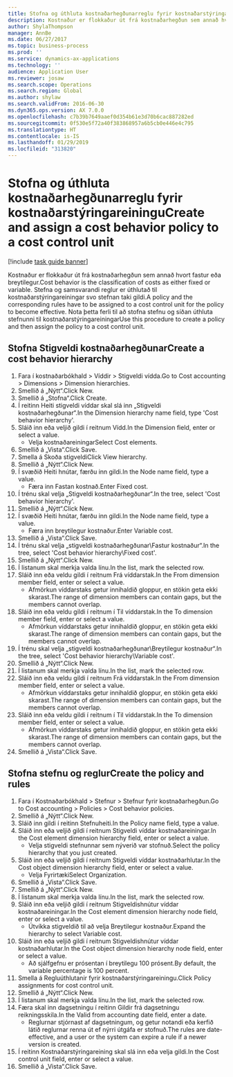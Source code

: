 ```yaml
---
title: Stofna og úthluta kostnaðarhegðunarreglu fyrir kostnaðarstýringareiningu
description: Kostnaður er flokkaður út frá kostnaðarhegðun sem annað hvort fastur eða breytilegur.
author: ShylaThompson
manager: AnnBe
ms.date: 06/27/2017
ms.topic: business-process
ms.prod: ''
ms.service: dynamics-ax-applications
ms.technology: ''
audience: Application User
ms.reviewer: josaw
ms.search.scope: Operations
ms.search.region: Global
ms.author: shylaw
ms.search.validFrom: 2016-06-30
ms.dyn365.ops.version: AX 7.0.0
ms.openlocfilehash: c7b39b7649aaef0d354b61e3d70b6cac887282ed
ms.sourcegitcommit: 0f530e5f72a40f383868957a6b5cb0e446e4c795
ms.translationtype: HT
ms.contentlocale: is-IS
ms.lasthandoff: 01/29/2019
ms.locfileid: "313820"
---
```

# <a name="create-and-assign-a-cost-behavior-policy-to-a-cost-control-unit"></a><span data-ttu-id="ec23e-103">Stofna og úthluta kostnaðarhegðunarreglu fyrir kostnaðarstýringareiningu</span><span class="sxs-lookup"><span data-stu-id="ec23e-103">Create and assign a cost behavior policy to a cost control unit</span></span>

[!include [task guide banner](../../includes/task-guide-banner.md)]

<span data-ttu-id="ec23e-104">Kostnaður er flokkaður út frá kostnaðarhegðun sem annað hvort fastur eða breytilegur.</span><span class="sxs-lookup"><span data-stu-id="ec23e-104">Cost behavior is the classification of costs as either fixed or variable.</span></span> <span data-ttu-id="ec23e-105">Stefna og samsvarandi reglur er úthlutað til kostnaðarstýringareiningar svo stefnan taki gildi.</span><span class="sxs-lookup"><span data-stu-id="ec23e-105">A policy and the corresponding rules have to be assigned to a cost control unit for the policy to become effective.</span></span> <span data-ttu-id="ec23e-106">Nota þetta ferli til að stofna stefnu og síðan úthluta stefnunni til kostnaðarstýringareiningar</span><span class="sxs-lookup"><span data-stu-id="ec23e-106">Use this procedure to create a policy and then assign the policy to a cost control unit.</span></span>


## <a name="create-a-cost-behavior-hierarchy"></a><span data-ttu-id="ec23e-107">Stofna Stigveldi kostnaðarhegðunar</span><span class="sxs-lookup"><span data-stu-id="ec23e-107">Create a cost behavior hierarchy</span></span>
1. <span data-ttu-id="ec23e-108">Fara í kostnaðarbókhald > Víddir > Stigveldi vídda.</span><span class="sxs-lookup"><span data-stu-id="ec23e-108">Go to Cost accounting > Dimensions > Dimension hierarchies.</span></span>
2. <span data-ttu-id="ec23e-109">Smellið á „Nýtt“.</span><span class="sxs-lookup"><span data-stu-id="ec23e-109">Click New.</span></span>
3. <span data-ttu-id="ec23e-110">Smellið á „Stofna“.</span><span class="sxs-lookup"><span data-stu-id="ec23e-110">Click Create.</span></span>
4. <span data-ttu-id="ec23e-111">Í reitinn Heiti stigveldi víddar skal slá inn „Stigveldi kostnaðarhegðunar“.</span><span class="sxs-lookup"><span data-stu-id="ec23e-111">In the Dimension hierarchy name field, type 'Cost behavior hierarchy'.</span></span>
5. <span data-ttu-id="ec23e-112">Sláið inn eða veljið gildi í reitnum Vídd.</span><span class="sxs-lookup"><span data-stu-id="ec23e-112">In the Dimension field, enter or select a value.</span></span>
    * <span data-ttu-id="ec23e-113">Velja kostnaðareiningar</span><span class="sxs-lookup"><span data-stu-id="ec23e-113">Select Cost elements.</span></span>  
6. <span data-ttu-id="ec23e-114">Smellið á „Vista“.</span><span class="sxs-lookup"><span data-stu-id="ec23e-114">Click Save.</span></span>
7. <span data-ttu-id="ec23e-115">Smella á Skoða stigveldi</span><span class="sxs-lookup"><span data-stu-id="ec23e-115">Click View hierarchy.</span></span>
8. <span data-ttu-id="ec23e-116">Smellið á „Nýtt“.</span><span class="sxs-lookup"><span data-stu-id="ec23e-116">Click New.</span></span>
9. <span data-ttu-id="ec23e-117">Í svæðið Heiti hnútar, færðu inn gildi.</span><span class="sxs-lookup"><span data-stu-id="ec23e-117">In the Node name field, type a value.</span></span>
    * <span data-ttu-id="ec23e-118">Færa inn Fastan kostnað.</span><span class="sxs-lookup"><span data-stu-id="ec23e-118">Enter Fixed cost.</span></span>  
10. <span data-ttu-id="ec23e-119">Í trénu skal velja „Stigveldi kostnaðarhegðunar“.</span><span class="sxs-lookup"><span data-stu-id="ec23e-119">In the tree, select 'Cost behavior hierarchy'.</span></span>
11. <span data-ttu-id="ec23e-120">Smellið á „Nýtt“.</span><span class="sxs-lookup"><span data-stu-id="ec23e-120">Click New.</span></span>
12. <span data-ttu-id="ec23e-121">Í svæðið Heiti hnútar, færðu inn gildi.</span><span class="sxs-lookup"><span data-stu-id="ec23e-121">In the Node name field, type a value.</span></span>
    * <span data-ttu-id="ec23e-122">Færa inn breytilegur kostnaður.</span><span class="sxs-lookup"><span data-stu-id="ec23e-122">Enter Variable cost.</span></span>  
13. <span data-ttu-id="ec23e-123">Smellið á „Vista“.</span><span class="sxs-lookup"><span data-stu-id="ec23e-123">Click Save.</span></span>
14. <span data-ttu-id="ec23e-124">Í trénu skal velja „stigveldi kostnaðarhegðunar\Fastur kostnaður“.</span><span class="sxs-lookup"><span data-stu-id="ec23e-124">In the tree, select 'Cost behavior hierarchy\Fixed cost'.</span></span>
15. <span data-ttu-id="ec23e-125">Smellið á „Nýtt“.</span><span class="sxs-lookup"><span data-stu-id="ec23e-125">Click New.</span></span>
16. <span data-ttu-id="ec23e-126">Í listanum skal merkja valda línu.</span><span class="sxs-lookup"><span data-stu-id="ec23e-126">In the list, mark the selected row.</span></span>
17. <span data-ttu-id="ec23e-127">Sláið inn eða veldu gildi í reitnum Frá víddarstak.</span><span class="sxs-lookup"><span data-stu-id="ec23e-127">In the From dimension member field, enter or select a value.</span></span>
    * <span data-ttu-id="ec23e-128">Afmörkun víddarstaks getur innihaldið gloppur, en stökin geta ekki skarast.</span><span class="sxs-lookup"><span data-stu-id="ec23e-128">The range of dimension members can contain gaps, but the members cannot overlap.</span></span>  
18. <span data-ttu-id="ec23e-129">Sláið inn eða veldu gildi í reitnum í Til víddarstak.</span><span class="sxs-lookup"><span data-stu-id="ec23e-129">In the To dimension member field, enter or select a value.</span></span>
    * <span data-ttu-id="ec23e-130">Afmörkun víddarstaks getur innihaldið gloppur, en stökin geta ekki skarast.</span><span class="sxs-lookup"><span data-stu-id="ec23e-130">The range of dimension members can contain gaps, but the members cannot overlap.</span></span>  
19. <span data-ttu-id="ec23e-131">Í trénu skal velja „stigveldi kostnaðarhegðunar\Breytilegur kostnaður“.</span><span class="sxs-lookup"><span data-stu-id="ec23e-131">In the tree, select 'Cost behavior hierarchy\Variable cost'.</span></span>
20. <span data-ttu-id="ec23e-132">Smellið á „Nýtt“.</span><span class="sxs-lookup"><span data-stu-id="ec23e-132">Click New.</span></span>
21. <span data-ttu-id="ec23e-133">Í listanum skal merkja valda línu.</span><span class="sxs-lookup"><span data-stu-id="ec23e-133">In the list, mark the selected row.</span></span>
22. <span data-ttu-id="ec23e-134">Sláið inn eða veldu gildi í reitnum Frá víddarstak.</span><span class="sxs-lookup"><span data-stu-id="ec23e-134">In the From dimension member field, enter or select a value.</span></span>
    * <span data-ttu-id="ec23e-135">Afmörkun víddarstaks getur innihaldið gloppur, en stökin geta ekki skarast.</span><span class="sxs-lookup"><span data-stu-id="ec23e-135">The range of dimension members can contain gaps, but the members cannot overlap.</span></span>  
23. <span data-ttu-id="ec23e-136">Sláið inn eða veldu gildi í reitnum í Til víddarstak.</span><span class="sxs-lookup"><span data-stu-id="ec23e-136">In the To dimension member field, enter or select a value.</span></span>
    * <span data-ttu-id="ec23e-137">Afmörkun víddarstaks getur innihaldið gloppur, en stökin geta ekki skarast.</span><span class="sxs-lookup"><span data-stu-id="ec23e-137">The range of dimension members can contain gaps, but the members cannot overlap.</span></span>  
24. <span data-ttu-id="ec23e-138">Smellið á „Vista“.</span><span class="sxs-lookup"><span data-stu-id="ec23e-138">Click Save.</span></span>

## <a name="create-the-policy-and-rules"></a><span data-ttu-id="ec23e-139">Stofna stefnu og reglur</span><span class="sxs-lookup"><span data-stu-id="ec23e-139">Create the policy and rules</span></span>
1. <span data-ttu-id="ec23e-140">Fara í Kostnaðarbókhald > Stefnur > Stefnur fyrir kostnaðarhegðun.</span><span class="sxs-lookup"><span data-stu-id="ec23e-140">Go to Cost accounting > Policies > Cost behavior policies.</span></span>
2. <span data-ttu-id="ec23e-141">Smellið á „Nýtt“.</span><span class="sxs-lookup"><span data-stu-id="ec23e-141">Click New.</span></span>
3. <span data-ttu-id="ec23e-142">Sláið inn gildi í reitinn Stefnuheiti.</span><span class="sxs-lookup"><span data-stu-id="ec23e-142">In the Policy name field, type a value.</span></span>
4. <span data-ttu-id="ec23e-143">Sláið inn eða veljið gildi í reitnum Stigveldi víddar kostnaðareiningar.</span><span class="sxs-lookup"><span data-stu-id="ec23e-143">In the Cost element dimension hierarchy field, enter or select a value.</span></span>
    * <span data-ttu-id="ec23e-144">Velja stigveldi stefnunnar sem nýverið var stofnuð.</span><span class="sxs-lookup"><span data-stu-id="ec23e-144">Select the policy hierarchy that you just created.</span></span>  
5. <span data-ttu-id="ec23e-145">Sláið inn eða veljið gildi í reitnum Stigveldi víddar kostnaðarhlutar.</span><span class="sxs-lookup"><span data-stu-id="ec23e-145">In the Cost object dimension hierarchy field, enter or select a value.</span></span>
    * <span data-ttu-id="ec23e-146">Velja Fyrirtæki</span><span class="sxs-lookup"><span data-stu-id="ec23e-146">Select Organization.</span></span>  
6. <span data-ttu-id="ec23e-147">Smellið á „Vista“.</span><span class="sxs-lookup"><span data-stu-id="ec23e-147">Click Save.</span></span>
7. <span data-ttu-id="ec23e-148">Smellið á „Nýtt“.</span><span class="sxs-lookup"><span data-stu-id="ec23e-148">Click New.</span></span>
8. <span data-ttu-id="ec23e-149">Í listanum skal merkja valda línu.</span><span class="sxs-lookup"><span data-stu-id="ec23e-149">In the list, mark the selected row.</span></span>
9. <span data-ttu-id="ec23e-150">Sláið inn eða veljið gildi í reitnum Stigveldishnútur víddar kostnaðareiningar.</span><span class="sxs-lookup"><span data-stu-id="ec23e-150">In the Cost element dimension hierarchy node field, enter or select a value.</span></span>
    * <span data-ttu-id="ec23e-151">Útvíkka stigveldið til að velja Breytilegur kostnaður.</span><span class="sxs-lookup"><span data-stu-id="ec23e-151">Expand the hierarchy to select Variable cost.</span></span>  
10. <span data-ttu-id="ec23e-152">Sláið inn eða veljið gildi í reitnum Stigveldishnútur víddar kostnaðarhlutar.</span><span class="sxs-lookup"><span data-stu-id="ec23e-152">In the Cost object dimension hierarchy node field, enter or select a value.</span></span>
    * <span data-ttu-id="ec23e-153">Að sjálfgefnu er prósentan í breytilegu 100 prósent.</span><span class="sxs-lookup"><span data-stu-id="ec23e-153">By default, the variable percentage is 100 percent.</span></span>  
11. <span data-ttu-id="ec23e-154">Smella á Regluúthlutanir fyrir kostnaðarstýringareiningu.</span><span class="sxs-lookup"><span data-stu-id="ec23e-154">Click Policy assignments for cost control unit.</span></span>
12. <span data-ttu-id="ec23e-155">Smellið á „Nýtt“.</span><span class="sxs-lookup"><span data-stu-id="ec23e-155">Click New.</span></span>
13. <span data-ttu-id="ec23e-156">Í listanum skal merkja valda línu.</span><span class="sxs-lookup"><span data-stu-id="ec23e-156">In the list, mark the selected row.</span></span>
14. <span data-ttu-id="ec23e-157">Færa skal inn dagsetningu í reitinn Gildir frá dagsetningu reikningsskila.</span><span class="sxs-lookup"><span data-stu-id="ec23e-157">In the Valid from accounting date field, enter a date.</span></span>
    * <span data-ttu-id="ec23e-158">Reglurnar stjórnast af dagsetningum, og getur notandi eða kerfið látið reglurnar renna út ef nýrri útgáfa er stofnuð.</span><span class="sxs-lookup"><span data-stu-id="ec23e-158">The rules are date-effective, and a user or the system can expire a rule if a newer version is created.</span></span>  
15. <span data-ttu-id="ec23e-159">Í reitinn Kostnaðarstýringareining skal slá inn eða velja gildi.</span><span class="sxs-lookup"><span data-stu-id="ec23e-159">In the Cost control unit field, enter or select a value.</span></span>
16. <span data-ttu-id="ec23e-160">Smellið á „Vista“.</span><span class="sxs-lookup"><span data-stu-id="ec23e-160">Click Save.</span></span>

